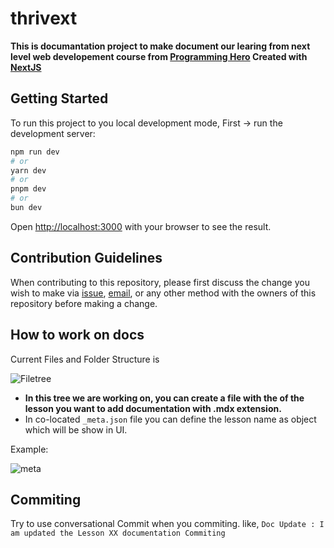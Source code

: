 # thrivext

**This is documantation project to make document our learing from next level web developement course from [Programming Hero](https://web.programming-hero.com/home/level2) Created with [NextJS](http://nextjs.org)**

## Getting Started

To run this project to you local development mode, First -> run the development server:

```bash
npm run dev
# or
yarn dev
# or
pnpm dev
# or
bun dev
```

Open [http://localhost:3000](http://localhost:3000) with your browser to see the result.

## Contribution Guidelines

When contributing to this repository, please first discuss the change you wish to make via [issue](/), [email](thrivexts@gmail.com), or any other method with the owners of this repository before making a change.

## How to work on docs

Current Files and Folder Structure is

![Filetree](./public/filetree.png)

-   **In this tree we are working on, you can create a file with the of the lesson you want to add documentation with .mdx extension.**
-   In co-located `_meta.json` file you can define the lesson name as object which will be show in UI.

Example:

![meta](./public/meta.png)

## Commiting

Try to use conversational Commit when you commiting. like, `Doc Update : I am updated the Lesson XX documentation Commiting `
